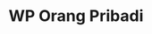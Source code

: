 ---
id: 16
title : WP Orang Pribadi
linkurl: https://kutt.it/Fiwd41
fitur: aspekpajak
category: aspekpajak
createdTime : 31/07/2019
modifiedTime : 06/01/2020
topik: Versi Lengkap
img: employees.png
---